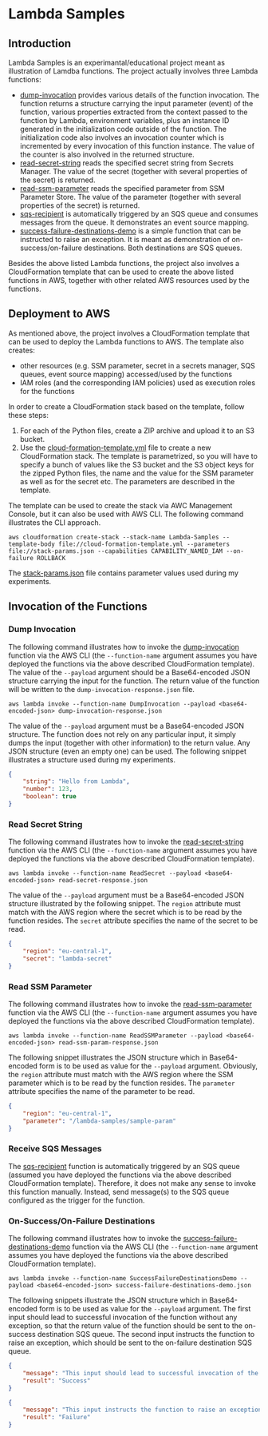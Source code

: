 # Lambda Samples

## Introduction
Lambda Samples is an experimantal/educational project meant as illustration of Lamdba functions. The project actually involves three Lambda functions:
- [dump-invocation](./dump-invocation.py) provides various details of the function invocation. The function returns a structure carrying the input parameter (event) of the function, various properties extracted from the context passed to the function by Lambda, environment variables, plus an instance ID generated in the initialization code outside of the function. The initialization code also involves an invocation counter which is incremented by every invocation of this function instance. The value of the counter is also involved in the returned structure.
- [read-secret-string](./read-secret-string.py) reads the specified secret string from Secrets Manager. The value of the secret (together with several properties of the secret) is returned.
- [read-ssm-parameter](./read-ssm-parameter.py) reads the specified parameter from SSM Parameter Store. The value of the parameter (together with several properties of the secret) is returned.
- [sqs-recipient](./sqs-recipient.py) is automatically triggered by an SQS queue and consumes messages from the queue. It demonstrates an event source mapping.
- [success-failure-destinations-demo](./success-failure-destinations-demo.py) is a simple function that can be instructed to raise an exception. It is meant as demonstration of on-success/on-failure destinations. Both destinations are SQS queues.

Besides the above listed Lambda functions, the project also involves a CloudFormation template that can be used to create the above listed functions in AWS, together with other related AWS resources used by the functions.

## Deployment to AWS
As mentioned above, the project involves a CloudFormation template that can be used to deploy the Lambda functions to AWS. The template also creates:
- other resources (e.g. SSM parameter, secret in a secrets manager, SQS queues, event source mapping) accessed/used by the functions
- IAM roles (and the corresponding IAM policies) used as execution roles for the functions

In order to create a CloudFormation stack based on the template, follow these steps:
1. For each of the Python files, create a ZIP archive and upload it to an S3 bucket.
2. Use the [cloud-formation-template.yml](./cloud-formation-template.yml) file to create a new CloudFormation stack. The template is parametrized, so you will have to specify a bunch of values like the S3 bucket and the S3 object keys for the zipped Python files, the name and the value for the SSM parameter as well as for the secret etc. The parameters are described in the template.

The template can be used to create the stack via AWC Management Console, but it can also be used with AWS CLI. The following command illustrates the CLI approach.
```
aws cloudformation create-stack --stack-name Lambda-Samples --template-body file://cloud-formation-template.yml --parameters file://stack-params.json --capabilities CAPABILITY_NAMED_IAM --on-failure ROLLBACK
```

The [stack-params.json](./stack-params.json) file contains parameter values used during my experiments.

## Invocation of the Functions

### Dump Invocation
The following command illustrates how to invoke the [dump-invocation](./dump-invocation.py) function via the AWS CLI (the `--function-name` argument assumes you have deployed the functions via the above described CloudFormation template). The value of the `--payload` argument should be a Base64-encoded JSON structure carrying the input for the function. The return value of the function will be written to the `dump-invocation-response.json` file.
```
aws lambda invoke --function-name DumpInvocation --payload <base64-encoded-json> dump-invocation-response.json
```

The value of the `--payload` argument must be a Base64-encoded JSON structure. The function does not rely on any particular input, it simply dumps the input (together with other information) to the return value. Any JSON structure (even an empty one) can be used. The following snippet illustrates a structure used during my experiments.
```json
{
    "string": "Hello from Lambda",
    "number": 123,
    "boolean": true
}
```

### Read Secret String
The following command illustrates how to invoke the [read-secret-string](./read-secret-string.py) function via the AWS CLI (the `--function-name` argument assumes you have deployed the functions via the above described CloudFormation template).
```
aws lambda invoke --function-name ReadSecret --payload <base64-encoded-json> read-secret-response.json
```

The value of the `--payload` argument must be a Base64-encoded JSON structure illustrated by the following snippet. The `region` attribute must match with the AWS region where the secret which is to be read by the function resides. The `secret` attribute specifies the name of the secret to be read.
```json
{
    "region": "eu-central-1",
    "secret": "lambda-secret"
}
```

### Read SSM Parameter
The following command illustrates how to invoke the [read-ssm-parameter](./read-ssm-parameter.py) function via the AWS CLI (the `--function-name` argument assumes you have deployed the functions via the above described CloudFormation template).
```
aws lambda invoke --function-name ReadSSMParameter --payload <base64-encoded-json> read-ssm-param-response.json
```

The following snippet illustrates the JSON structure which in Base64-encoded form is to be used as value for the `--payload` argument. Obviously, the `region` attribute must match with the AWS region where the SSM parameter which is to be read by the function resides. The `parameter` attribute specifies the name of the parameter to be read.
```json
{
    "region": "eu-central-1",
    "parameter": "/lambda-samples/sample-param"
}
```

### Receive SQS Messages
The [sqs-recipient](./sqs-recipient.py) function is automatically triggered by an SQS queue (assumed you have deployed the functions via the above described CloudFormation template). Therefore, it does not make any sense to invoke this function manually. Instead, send message(s) to the SQS queue configured as the trigger for the function.


### On-Success/On-Failure Destinations
The following command illustrates how to invoke the [success-failure-destinations-demo](./success-failure-destinations-demo.py) function via the AWS CLI (the `--function-name` argument assumes you have deployed the functions via the above described CloudFormation template).
```
aws lambda invoke --function-name SuccessFailureDestinationsDemo --payload <base64-encoded-json> success-failure-destinations-demo.json
```

The following snippets illustrate the JSON structure which in Base64-encoded form is to be used as value for the `--payload` argument. The first input should lead to successful invocation of the function without any exception, so that the return value of the function should be sent to the on-success destination SQS queue. The second input instructs the function to raise an exception, which should be sent to the on-failure destination SQS queue.
```json
{
    "message": "This input should lead to successful invocation of the function.",
    "result": "Success"
}
```

```json
{
    "message": "This input instructs the function to raise an exception.",
    "result": "Failure"
}
```
